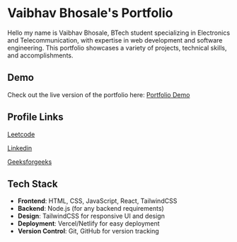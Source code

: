 # Vaibhav Bhosale's Portfolio

Hello my name is Vaibhav Bhosale, BTech student specializing in Electronics and Telecommunication, with expertise in web development and software engineering. This portfolio showcases a variety of projects, technical skills, and accomplishments.


## Demo

Check out the live version of the portfolio here:
[Portfolio Demo](https://vaibhavbhosale.vercel.app/)


## Profile Links


[Leetcode](https://leetcode.com/u/vaibhav_bhosale_/)

[Linkedin](https://www.linkedin.com/in/vaibhav-bhosale-0a2b13259/)

[Geeksforgeeks](https://www.geeksforgeeks.org/user/vaibhavbhosale/)



## Tech Stack

- **Frontend**: HTML, CSS, JavaScript, React, TailwindCSS
- **Backend**: Node.js (for any backend requirements)
- **Design**: TailwindCSS for responsive UI and design
- **Deployment**: Vercel/Netlify for easy deployment
- **Version Control**: Git, GitHub for version tracking



